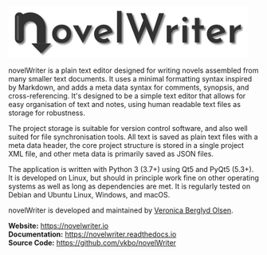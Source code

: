 <img src="https://raw.githubusercontent.com/vkbo/novelWriter/main/setup/novelwriter_text.png">

novelWriter is a plain text editor designed for writing novels assembled from many smaller text
documents. It uses a minimal formatting syntax inspired by Markdown, and adds a meta data syntax
for comments, synopsis, and cross-referencing. It's designed to be a simple text editor that allows
for easy organisation of text and notes, using human readable text files as storage for robustness.

The project storage is suitable for version control software, and also well suited for file
synchronisation tools. All text is saved as plain text files with a meta data header, the core
project structure is stored in a single project XML file, and other meta data is primarily saved as
JSON files.

The application is written with Python 3 (3.7+) using Qt5 and PyQt5 (5.3+). It is developed on
Linux, but should in principle work fine on other operating systems as well as long as dependencies
are met. It is regularly tested on Debian and Ubuntu Linux, Windows, and macOS.

novelWriter is developed and maintained by [Veronica Berglyd Olsen](https://github.com/vkbo).

**Website:** https://novelwriter.io  
**Documentation:** https://novelwriter.readthedocs.io  
**Source Code:** https://github.com/vkbo/novelWriter
